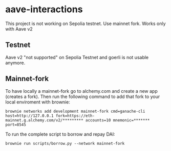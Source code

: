 # aave-interactions

This project is not working on Sepolia testnet. Use mainnet fork.
Works only with Aave v2


## Testnet
Aave v2 "not supported" on Sepolia Testnet and goerli is not usable anymore.

## Mainnet-fork
To have locally a mainnet-fork go to alchemy.com and create a new app (creates a fork). Then run the following command to add that fork to your local enviroment with brownie:
```
brownie networks add development mainnet-fork cmd=ganache-cli host=http://127.0.0.1 fork=https://eth-mainnet.g.alchemy.com/v2/********* accounts=10 mnemonic=******* port=8545
```

To run the complete script to borrow and repay DAI:
```
brownie run scripts/borrow.py --network mainnet-fork
```
